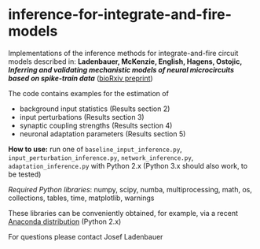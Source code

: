 # inference-for-integrate-and-fire-models

Implementations of the inference methods for integrate-and-fire circuit models described in: __Ladenbauer, McKenzie, English, Hagens, Ostojic,__ ___Inferring and validating mechanistic models of neural microcircuits based on spike-train data___ ([bioRxiv preprint](https://www.biorxiv.org/content/10.1101/261016v3))

The code contains examples for the estimation of 

- background input statistics (Results section 2)
- input perturbations (Results section 3)
- synaptic coupling strengths (Results section 4)
- neuronal adaptation parameters (Results section 5)

__How to use:__ 
run one of `baseline_input_inference.py`, `input_perturbation_inference.py`, `network_inference.py`, `adaptation_inference.py` with Python 2.x (Python 3.x should also work, to be tested)

_Required Python libraries_: 
numpy, scipy, numba, multiprocessing, math, os, collections, tables, time, matplotlib, warnings

These libraries can be conveniently obtained, for example, via a recent [Anaconda distribution](https://www.anaconda.com/download/) (Python 2.x)

<!--- _Remark_: the code is a strongly condensed version of the original implementations used for the paper -->

For questions please contact Josef Ladenbauer
